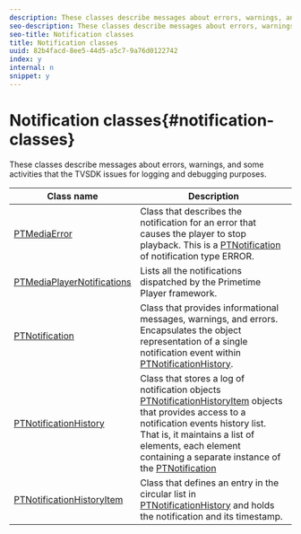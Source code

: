 ```yaml
---
description: These classes describe messages about errors, warnings, and some activities that the TVSDK issues for logging and debugging purposes.
seo-description: These classes describe messages about errors, warnings, and some activities that the TVSDK issues for logging and debugging purposes.
seo-title: Notification classes
title: Notification classes
uuid: 82b4facd-8ee5-44d5-a5c7-9a76d0122742
index: y
internal: n
snippet: y
---
```


# Notification classes{#notification-classes}

These classes describe messages about errors, warnings, and some activities that the TVSDK issues for logging and debugging purposes.

|  Class name  | Description  |
|---|---|
| [PTMediaError](https://help.adobe.com/en_US/primetime/api/psdk/appledoc/Classes/PTMediaError.html)  |Class that describes the notification for an error that causes the player to stop playback. This is a [PTNotification](https://help.adobe.com/en_US/primetime/api/psdk/appledoc/Classes/PTNotification.html) of notification type ERROR.  |
| [PTMediaPlayerNotifications](https://help.adobe.com/en_US/primetime/api/psdk/appledoc/Classes/PTMediaPlayerNotifications.html)  | Lists all the notifications dispatched by the Primetime Player framework.  |
| [PTNotification](https://help.adobe.com/en_US/primetime/api/psdk/appledoc/Classes/PTNotification.html)  |Class that provides informational messages, warnings, and errors. Encapsulates the object representation of a single notification event within [PTNotificationHistory](https://help.adobe.com/en_US/primetime/api/psdk/appledoc/Classes/PTNotificationHistory.html).  |
| [PTNotificationHistory](https://help.adobe.com/en_US/primetime/api/psdk/appledoc/Classes/PTNotificationHistory.html)  |Class that stores a log of notification objects [PTNotificationHistoryItem](https://help.adobe.com/en_US/primetime/api/psdk/appledoc/Classes/PTNotificationHistoryItem.html) objects that provides access to a notification events history list. That is, it maintains a list of elements, each element containing a separate instance of the [PTNotification](https://help.adobe.com/en_US/primetime/api/psdk/appledoc/Classes/PTNotification.html)  |
| [PTNotificationHistoryItem](https://help.adobe.com/en_US/primetime/api/psdk/appledoc/Classes/PTNotificationHistoryItem.html)  |Class that defines an entry in the circular list in [PTNotificationHistory](https://help.adobe.com/en_US/primetime/api/psdk/appledoc/Classes/PTNotificationHistory.html) and holds the notification and its timestamp.  |

